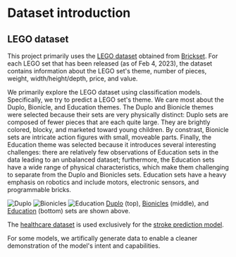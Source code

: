# Dataset introduction

## LEGO dataset
This project primarily uses the [LEGO dataset](https://github.com/SeventhPrize/INDE_577_Data_Science_and_Machine_Learning/blob/main/Data/Brickset-Most-Owned-Query-33-02042023.csv) obtained from [Brickset](https://brickset.com/sets/query-33). For each LEGO set that has been released (as of Feb 4, 2023), the dataset contains information about the LEGO set's theme, number of pieces, weight, width/height/depth, price, and value.

We primarily explore the LEGO dataset using classification models. Specifically, we try to predict a LEGO set's theme. We care most about the Duplo, Bionicle, and Education themes. The Duplo and Bionicle themes were selected because their sets are very physically distinct: Duplo sets are composed of fewer pieces that are each quite large. They are brightly colored, blocky, and marketed toward young children. By constrast, Bionicle sets are intricate action figures with small, moveable parts. Finally, the Education theme was selected because it introduces several interesting challenges: there are relatively few observations of Education sets in the data leading to an unbalanced dataset; furthermore, the Education sets have a wide range of physical characteristics, which make them challenging to separate from the Duplo and Bionicles sets. Education sets have a heavy emphasis on robotics and include motors, electronic sensors, and programmable bricks.

![Duplo](https://en.wikipedia.org/wiki/Lego_Duplo#/media/File:2_duplo_lego_bricks.jpg)
![Bionicles](https://static.wikia.nocookie.net/bionicle/images/b/b3/Vezok.jpg/revision/latest?cb=20110731003440)
![Education](https://en.wikipedia.org/wiki/File:Lego_Mindstorms_Sound_Finder.jpg)
[Duplo](https://en.wikipedia.org/wiki/Lego_Duplo) (top), [Bionicles](https://bionicle.fandom.com/wiki/Vezok) (middle), and [Education](https://en.wikipedia.org/wiki/File:Lego_Mindstorms_Sound_Finder.jpg) (bottom) sets are shown above.

The [healthcare dataset](https://github.com/SeventhPrize/INDE_577_Data_Science_and_Machine_Learning/blob/main/Data/healthcare-dataset-stroke-data.csv) is used exclusively for the [stroke prediction model](https://github.com/SeventhPrize/INDE_577_Data_Science_and_Machine_Learning/tree/main/Supervised%20learning/Stroke%20prediction).

For some models, we artifically generate data to enable a cleaner demonstration of the model's intent and capabilities.
